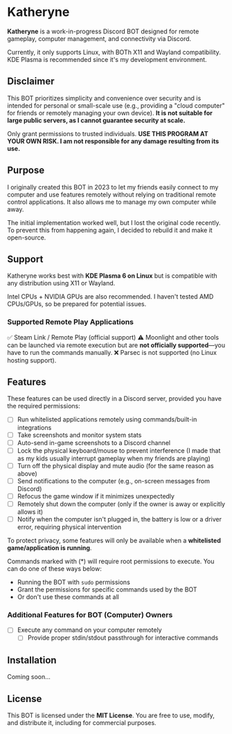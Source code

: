 # Katheryne

**Katheryne** is a work-in-progress Discord BOT designed for remote gameplay, computer management, and connectivity via Discord.

Currently, it only supports Linux, with BOTh X11 and Wayland compatibility. KDE Plasma is recommended since it's my development environment.

## Disclaimer

This BOT prioritizes simplicity and convenience over security and is intended for personal or small-scale use (e.g., providing a "cloud computer" for friends or remotely managing your own device). **It is not suitable for large public servers, as I cannot guarantee security at scale.**

Only grant permissions to trusted individuals. **USE THIS PROGRAM AT YOUR OWN RISK. I am not responsible for any damage resulting from its use.**

## Purpose

I originally created this BOT in 2023 to let my friends easily connect to my computer and use features remotely without relying on traditional remote control applications. It also allows me to manage my own computer while away.

The initial implementation worked well, but I lost the original code recently. To prevent this from happening again, I decided to rebuild it and make it open-source.

## Support

Katheryne works best with **KDE Plasma 6 on Linux** but is compatible with any distribution using X11 or Wayland.

Intel CPUs + NVIDIA GPUs are also recommended. I haven't tested AMD CPUs/GPUs, so be prepared for potential issues.

### Supported Remote Play Applications

✅ Steam Link / Remote Play (official support)
⚠️ Moonlight and other tools can be launched via remote execution but are **not officially supported**—you have to run the commands manually.
❌ Parsec is not supported (no Linux hosting support).

## Features

These features can be used directly in a Discord server, provided you have the required permissions:

- [ ] Run whitelisted applications remotely using commands/built-in integrations
- [ ] Take screenshots and monitor system stats
- [ ] Auto-send in-game screenshots to a Discord channel
- [ ] Lock the physical keyboard/mouse to prevent interference (I made that as my kids usually interrupt gameplay when my friends are playing)
- [ ] Turn off the physical display and mute audio (for the same reason as above)
- [ ] Send notifications to the computer (e.g., on-screen messages from Discord)
- [ ] Refocus the game window if it minimizes unexpectedly
- [ ] Remotely shut down the computer (only if the owner is away or explicitly allows it)
- [ ] Notify when the computer isn't plugged in, the battery is low or a driver error, requiring physical intervention

To protect privacy, some features will only be available when a **whitelisted game/application is running**.

Commands marked with (*) will require root permissions to execute. You can do one of these ways below:

* Running the BOT with `sudo` permissions
* Grant the permissions for specific commands used by the BOT
* Or don't use these commands at all

### Additional Features for BOT (Computer) Owners

- [ ] Execute any command on your computer remotely
  - [ ] Provide proper stdin/stdout passthrough for interactive commands

## Installation

Coming soon...

## License

This BOT is licensed under the **MIT License**. You are free to use, modify, and distribute it, including for commercial purposes.
